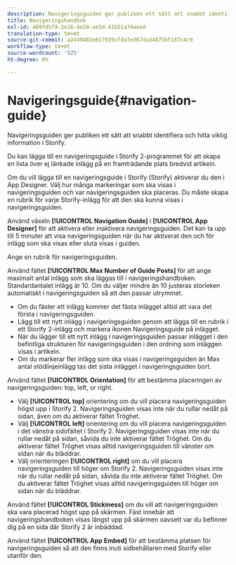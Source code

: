 ```yaml
---
description: Navigeringsguiden ger publiken ett sätt att snabbt identifiera och hitta viktig information i Storify.
title: Navigeringshandbok
exl-id: 469fd5f9-2e16-4e28-ae5d-41b51a74aeed
translation-type: tm+mt
source-git-commit: a2449482e617939cfda7e367da34875bf187c4c9
workflow-type: tm+mt
source-wordcount: '525'
ht-degree: 0%

---
```


# Navigeringsguide{#navigation-guide}

Navigeringsguiden ger publiken ett sätt att snabbt identifiera och hitta viktig information i Storify.

Du kan lägga till en navigeringsguide i Storify 2-programmet för att skapa en lista över ej länkade inlägg på en framträdande plats bredvid artikeln.

Om du vill lägga till en navigeringsguide i Storify (Storify) aktiverar du den i App Designer. Välj hur många markeringar som ska visas i navigeringsguiden och var navigeringsguiden ska placeras. Du måste skapa en rubrik för varje Storify-inlägg för att den ska kunna visas i navigeringsguiden.

Använd växeln **[!UICONTROL Navigation Guide]** i **[!UICONTROL App Designer]** för att aktivera eller inaktivera navigeringsguiden. Det kan ta upp till 5 minuter att visa navigeringsguiden när du har aktiverat den och för inlägg som ska visas eller sluta visas i guiden.

Ange en rubrik för navigeringsguiden.

Använd fältet **[!UICONTROL Max Number of Guide Posts]** för att ange maximalt antal inlägg som ska läggas till i navigeringshandboken. Standardantalet inlägg är 10. Om du väljer mindre än 10 justeras storleken automatiskt i navigeringsguiden så att den passar utrymmet.

* Om du fäster ett inlägg kommer det fästa inlägget alltid att vara det första i navigeringsguiden.
* Lägg till ett nytt inlägg i navigeringsguiden genom att lägga till en rubrik i ett Storify 2-inlägg och markera ikonen Navigeringsguide på inlägget.
* När du lägger till ett nytt inlägg i navigeringsguiden passar inlägget i den befintliga strukturen för navigeringsguiden i den ordning som inläggen visas i artikeln.
* Om du markerar fler inlägg som ska visas i navigeringsguiden än Max antal stödlinjeinlägg tas det sista inlägget i navigeringsguiden bort.

Använd fältet **[!UICONTROL Orientation]** för att bestämma placeringen av navigeringsguiden: top, left, or right.

* Välj **[!UICONTROL top]** orientering om du vill placera navigeringsguiden högst upp i Storify 2. Navigeringsguiden visas inte när du rullar nedåt på sidan, även om du aktiverar fältet Tröghet.
* Välj **[!UICONTROL left]** orientering om du vill placera navigeringsguiden i det vänstra sidofältet i Storify 2. Navigeringsguiden visas inte när du rullar nedåt på sidan, såvida du inte aktiverar fältet Tröghet. Om du aktiverar fältet Tröghet visas alltid navigeringsguiden till vänster om sidan när du bläddrar.
* Välj orienteringen **[!UICONTROL right]** om du vill placera navigeringsguiden till höger om Storify 2. Navigeringsguiden visas inte när du rullar nedåt på sidan, såvida du inte aktiverar fältet Tröghet. Om du aktiverar fältet Tröghet visas alltid navigeringsguiden till höger om sidan när du bläddrar.

Använd fältet **[!UICONTROL Stickiness]** om du vill att navigeringsguiden ska vara placerad högst upp på skärmen. Fäst innebär att navigeringshandboken visas längst upp på skärmen oavsett var du befinner dig på en sida där Storify 2 är inbäddad.

Använd fältet **[!UICONTROL App Embed]** för att bestämma platsen för navigeringsguiden så att den finns inuti sidbehållaren med Storify eller utanför den.
